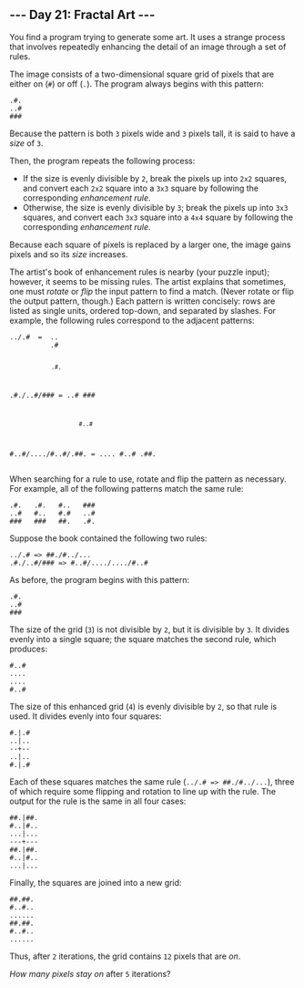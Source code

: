 <article class="day-desc"><h2>--- Day 21: Fractal Art ---</h2><p>You find a program trying to generate some art. It uses a strange process that involves <span title="This technique is also often used on TV.">repeatedly enhancing</span> the detail of an image through a set of rules.</p>
<p>The image consists of a two-dimensional square grid of pixels that are either on (<code>#</code>) or off (<code>.</code>). The program always begins with this pattern:</p>
<pre><code>.#.
..#
###
</code></pre>
<p>Because the pattern is both <code>3</code> pixels wide and <code>3</code> pixels tall, it is said to have a <em>size</em> of <code>3</code>.</p>
<p>Then, the program repeats the following process:</p>
<ul>
<li>If the size is evenly divisible by <code>2</code>, break the pixels up into <code>2x2</code> squares, and convert each <code>2x2</code> square into a <code>3x3</code> square by following the corresponding <em>enhancement rule</em>.</li>
<li>Otherwise, the size is evenly divisible by <code>3</code>; break the pixels up into <code>3x3</code> squares, and convert each <code>3x3</code> square into a <code>4x4</code> square by following the corresponding <em>enhancement rule</em>.</li>
</ul>
<p>Because each square of pixels is replaced by a larger one, the image gains pixels and so its <em>size</em> increases.</p>
<p>The artist's book of enhancement rules is nearby (your puzzle input); however, it seems to be missing rules.  The artist explains that sometimes, one must <em>rotate</em> or <em>flip</em> the input pattern to find a match. (Never rotate or flip the output pattern, though.) Each pattern is written concisely: rows are listed as single units, ordered top-down, and separated by slashes. For example, the following rules correspond to the adjacent patterns:</p>
<pre><code>../.#  =  ..
          .#

                .#.
.#./..#/###  =  ..#
                ###

                        #..#
#..#/..../#..#/.##.  =  ....
                        #..#
                        .##.
</code></pre>
<p>When searching for a rule to use, rotate and flip the pattern as necessary.  For example, all of the following patterns match the same rule:</p>
<pre><code>.#.   .#.   #..   ###
..#   #..   #.#   ..#
###   ###   ##.   .#.
</code></pre>
<p>Suppose the book contained the following two rules:</p>
<pre><code>../.# =&gt; ##./#../...
.#./..#/### =&gt; #..#/..../..../#..#
</code></pre>
<p>As before, the program begins with this pattern:</p>
<pre><code>.#.
..#
###
</code></pre>
<p>The size of the grid (<code>3</code>) is not divisible by <code>2</code>, but it is divisible by <code>3</code>. It divides evenly into a single square; the square matches the second rule, which produces:</p>
<pre><code>#..#
....
....
#..#
</code></pre>
<p>The size of this enhanced grid (<code>4</code>) is evenly divisible by <code>2</code>, so that rule is used. It divides evenly into four squares:</p>
<pre><code>#.|.#
..|..
--+--
..|..
#.|.#
</code></pre>
<p>Each of these squares matches the same rule (<code>../.# =&gt; ##./#../...</code>), three of which require some flipping and rotation to line up with the rule. The output for the rule is the same in all four cases:</p>
<pre><code>##.|##.
#..|#..
...|...
---+---
##.|##.
#..|#..
...|...
</code></pre>
<p>Finally, the squares are joined into a new grid:</p>
<pre><code>##.##.
#..#..
......
##.##.
#..#..
......
</code></pre>
<p>Thus, after <code>2</code> iterations, the grid contains <code>12</code> pixels that are <em>on</em>.</p>
<p><em>How many pixels stay on</em> after <code>5</code> iterations?</p>
</article>